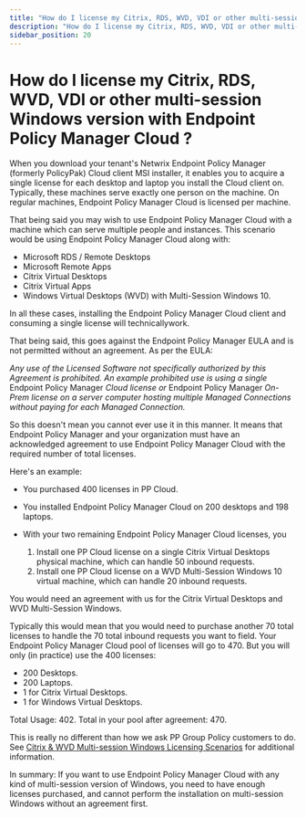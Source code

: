 ```yaml
---
title: "How do I license my Citrix, RDS, WVD, VDI or other multi-session Windows version with Endpoint Policy Manager Cloud ?"
description: "How do I license my Citrix, RDS, WVD, VDI or other multi-session Windows version with Endpoint Policy Manager Cloud ?"
sidebar_position: 20
---
```


# How do I license my Citrix, RDS, WVD, VDI or other multi-session Windows version with Endpoint Policy Manager Cloud ?

When you download your tenant's Netwrix Endpoint Policy Manager (formerly PolicyPak) Cloud client
MSI installer, it enables you to acquire a single license for each desktop and laptop you install
the Cloud client on. Typically, these machines serve exactly one person on the machine. On regular
machines, Endpoint Policy Manager Cloud is licensed per machine.

That being said you may wish to use Endpoint Policy Manager Cloud with a machine which can serve
multiple people and instances. This scenario would be using Endpoint Policy Manager Cloud along
with:

- Microsoft RDS / Remote Desktops
- Microsoft Remote Apps
- Citrix Virtual Desktops
- Citrix Virtual Apps
- Windows Virtual Desktops (WVD) with Multi-Session Windows 10.

In all these cases, installing the Endpoint Policy Manager Cloud client and consuming a single
license will technicallywork.

That being said, this goes against the Endpoint Policy Manager EULA and is not permitted without an
agreement. As per the EULA:

_Any use of the Licensed Software not specifically authorized by this Agreement is prohibited. An
example prohibited use is using a single_ Endpoint Policy Manager _Cloud license or_ Endpoint Policy
Manager _On-Prem license on a server computer hosting multiple Managed Connections without paying
for each Managed Connection._

So this doesn't mean you cannot ever use it in this manner. It means that Endpoint Policy Manager
and your organization must have an acknowledged agreement to use Endpoint Policy Manager Cloud with
the required number of total licenses.

Here's an example:

- You purchased 400 licenses in PP Cloud.
- You installed Endpoint Policy Manager Cloud on 200 desktops and 198 laptops.
- With your two remaining Endpoint Policy Manager Cloud licenses, you

  1. Install one PP Cloud license on a single Citrix Virtual Desktops physical machine, which can
     handle 50 inbound requests.
  2. Install one PP Cloud license on a WVD Multi-Session Windows 10 virtual machine, which can
     handle 20 inbound requests.

You would need an agreement with us for the Citrix Virtual Desktops and WVD Multi-Session Windows.

Typically this would mean that you would need to purchase another 70 total licenses to handle the 70
total inbound requests you want to field. Your Endpoint Policy Manager Cloud pool of licenses will
go to 470. But you will only (in practice) use the 400 licenses:

- 200 Desktops.
- 200 Laptops.
- 1 for Citrix Virtual Desktops.
- 1 for Windows Virtual Desktops.

Total Usage: 402. Total in your pool after agreement: 470.

This is really no different than how we ask PP Group Policy customers to do. See
[Citrix & WVD Multi-session Windows Licensing Scenarios](https://www.endpointpolicymanager.com/purchasing/vdi-licensing-scenarios/)
for additional information.

In summary: If you want to use Endpoint Policy Manager Cloud with any kind of multi-session version
of Windows, you need to have enough licenses purchased, and cannot perform the installation on
multi-session Windows without an agreement first.
